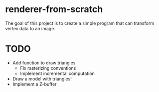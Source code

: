 # renderer-from-scratch

The goal of this project is to create a simple program that can transform vertex data to an image.

# TODO

- Add function to draw triangles
    - Fix rasterizing conventions
    - Implement incremental computation
- Draw a model with triangles!
- Implement a Z-buffer